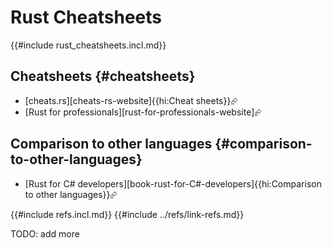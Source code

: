 # Rust Cheatsheets

{{#include rust_cheatsheets.incl.md}}

## Cheatsheets {#cheatsheets}

- [cheats.rs][cheats-rs-website]{{hi:Cheat sheets}}⮳
- [Rust for professionals][rust-for-professionals-website]⮳

## Comparison to other languages {#comparison-to-other-languages}

- [Rust for C# developers][book-rust-for-C#-developers]{{hi:Comparison to other languages}}⮳

{{#include refs.incl.md}}
{{#include ../refs/link-refs.md}}

<div class="hidden">
TODO: add more
</div>
